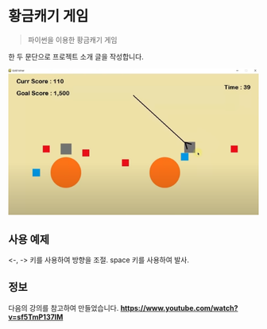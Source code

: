# 황금캐기 게임

> 파이썬을 이용한 황금캐기 게임

한 두 문단으로 프로젝트 소개 글을 작성합니다.

![](main.png)

## 사용 예제

<-, -> 키를 사용하여 방향을 조절.
space 키를 사용하여 발사.

## 정보

다음의 강의를 참고하여 만들었습니다.
**https://www.youtube.com/watch?v=sf5TmP137IM**
